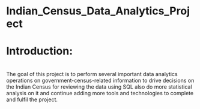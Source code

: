 # Indian_Census_Data_Analytics_Project
<html>
  <h1>Introduction:</h1>
  <br>
  <p style="margin-top: 0px; text-size: 50px;">The goal of this project is to perform several important data analytics operations on government-census-related information to drive decisions on the Indian Census for reviewing the
    data using SQL also do more statistical analysis on it and continue adding more tools and technologies to complete and fulfil the project.</p>
</html>
